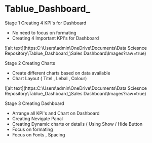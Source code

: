 # Tablue_Dashboard_
 
 Stage 1  Creating 4 KPI's for Dashboard
 - No need to focus on formating
 - Creating 4 Important KPI's for Dashboard
 
 ![alt text](https:C:\Users\admin\OneDrive\Documents\Data Sciesnce Repository\Tablue_Dashboard_\Sales Dashboard\Images?raw=true)
 
 Stage 2 Creating Charts
 - Create different charts based on data available
 - Chart Layout ( Titel , Lebal , Colour)
 
 ![alt text](https:C:\Users\admin\OneDrive\Documents\Data Sciesnce Repository\Tablue_Dashboard_\Sales Dashboard\Images?raw=true)
 
 Stage 3 Creating Dashboard
 - Arrange all KPI's and Chart on Dashboard
 - Creating Nevigate Panal
 - Creating Dynamic charts or details ( Using Show / Hide Button
 - Focus on formating
 - Focus on Fonts , Spacing
